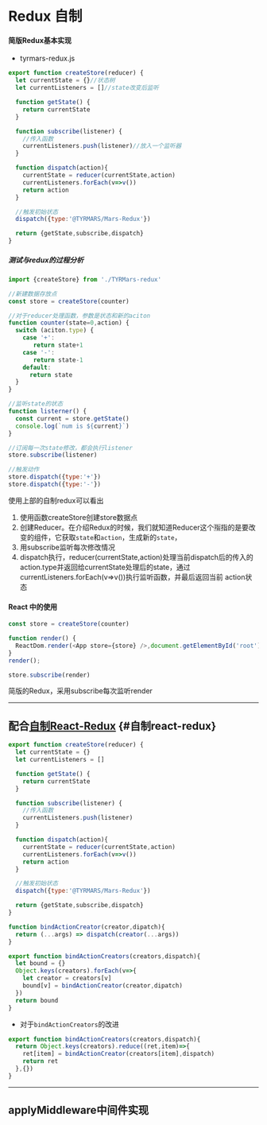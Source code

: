 # Redux 自制

#### 简版Redux基本实现

* tyrmars-redux.js

```js
export function createStore(reducer) {
  let currentState = {}//状态树
  let currentListeners = []//state改变后监听

  function getState() {
    return currentState
  }

  function subscribe(listener) {
    //传入函数
    currentListeners.push(listener)//放入一个监听器
  }

  function dispatch(action){
    currentState = reducer(currentState,action)
    currentListeners.forEach(v=>v())
    return action
  }

  //触发初始状态
  dispatch({type:'@TYRMARS/Mars-Redux'})

  return {getState,subscribe,dispatch}
}
```

##### 测试与redux的过程分析

```js
import {createStore} from './TYRMars-redux'

//新建数据存放点
const store = createStore(counter)

//对于reducer处理函数，参数是状态和新的aciton
function counter(state=0,action) {
  switch (aciton.type) {
    case '+':
       return state+1
    case '-':
       return state-1
    default:
      return state
  }
}

//监听state的状态
function listerner() {
  const current = store.getState()
  console.log(`num is ${current}`)
}

//订阅每一次state修改，都会执行listener
store.subscribe(listener)

//触发动作
store.dispatch({type:'+'})
store.dispatch({type:'-'})
```

使用上部的自制redux可以看出

1. 使用函数createStore创建store数据点
2. 创建Reducer。在介绍Redux的时候，我们就知道Reducer这个🈯️指的是要改变的组件，它获取`state`和`action`，生成新的`state`，
3. 用subscribe监听每次修改情况
4. dispatch执行，reducer\(currentState,action\)处理当前dispatch后的传入的action.type并返回给currentState处理后的state，通过currentListeners.forEach\(v=&gt;v\(\)\)执行监听函数，并最后返回当前 action状态

#### React 中的使用

```js
const store = createStore(counter)

function render() {
  ReactDom.render(<App store={store} />,document.getElementById('root'));
}
render();

store.subscribe(render)
```

简版的Redux，采用subscribe每次监听render

---

## 配合[自制React-Redux](/React-01/react-zi-zhi-react-redux.md) {#自制react-redux}

```js
export function createStore(reducer) {
  let currentState = {}
  let currentListeners = []

  function getState() {
    return currentState
  }

  function subscribe(listener) {
    //传入函数
    currentListeners.push(listener)
  }

  function dispatch(action){
    currentState = reducer(currentState,action)
    currentListeners.forEach(v=>v())
    return action
  }

  //触发初始状态
  dispatch({type:'@TYRMARS/Mars-Redux'})

  return {getState,subscribe,dispatch}
}

function bindActionCreator(creator,dipatch){
  return (...args) => dispatch(creator(...args))
}

export function bindActionCreators(creators,dispatch){
  let bound = {}
  Object.keys(creators).forEach(v=>{
    let creator = creators[v]
    bound[v] = bindActionCreator(creator,dipatch)
  })
  return bound
}
```

* 对于`bindActionCreators`的改进

```js
export function bindActionCreators(creators,dispatch){
  return Object.keys(creators).reduce((ret,item)=>{
    ret[item] = bindActionCreator(creators[item],dispatch)
    return ret
  },{})
}
```

---

## applyMiddleware中间件实现



